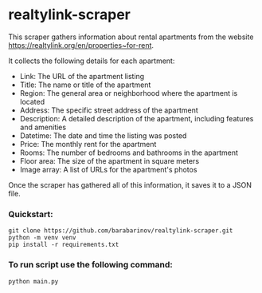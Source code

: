 # realtylink-scraper

This scraper gathers information about rental apartments from the website https://realtylink.org/en/properties~for-rent.

It collects the following details for each apartment:

+ Link: The URL of the apartment listing
+ Title: The name or title of the apartment
+ Region: The general area or neighborhood where the apartment is located
+ Address: The specific street address of the apartment
+ Description: A detailed description of the apartment, including features and amenities
+ Datetime: The date and time the listing was posted
+ Price: The monthly rent for the apartment
+ Rooms: The number of bedrooms and bathrooms in the apartment
+ Floor area: The size of the apartment in square meters
+ Image array: A list of URLs for the apartment's photos

Once the scraper has gathered all of this information, it saves it to a JSON file.

### Quickstart:
```shell
git clone https://github.com/barabarinov/realtylink-scraper.git
python -m venv venv
pip install -r requirements.txt
```

### To run script use the following command:
```shell
python main.py
```
